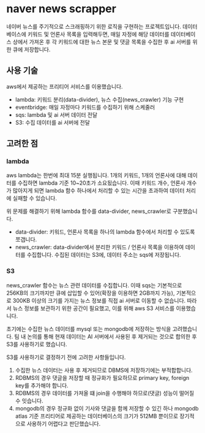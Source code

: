 # naver news scrapper
네이버 뉴스를 주기적으로 스크래핑하기 위한 로직을 구현하는 프로젝트입니다. 데이터베이스에 키워드 및 언론사 목록을 입력해두면, 매일 자정에 해당 데이터를 데이터베이스 상에서 가져온 후 각 키워드에 대한 뉴스 본문 및 댓글 목록을 수집한 후 ai 서버를 위한 큐에 저장합니다. 
## 사용 기술
aws에서 제공하는 프리티어 서비스를 이용했습니다.
- lambda: 키워드 분리(data-divider), 뉴스 수집(news_crawler) 기능 구현
- eventbridge: 매일 자정마다 키워드를 수집하기 위해 스케줄러
- sqs: lambda 및 ai 서버 데이터 전달
- S3: 수집 데이터를 ai 서버에 전달

## 고려한 점
### lambda
aws lambda는 한번에 최대 15분 실행됩니다. 1개의 키워드, 1개의 언론사에 대해 데이터를 수집하면 lambda 기준 10~20초가 소요됬습니다. 이때 키워드 개수, 언론사 개수가 많아지게 되면 lambda 함수 하나에서 처리할 수 있는 시간을 초과하여 데이터 처리에 실패할 수 있습니다.

위 문제를 해결하기 위해 lambda 함수를 data-divider, news_crawler로 구분했습니다.
- data-divider: 키워드, 언론사 목록을 하나의 lambda 함수에서 처리할 수 있도록 쪼갭니다.
- news_crawler: data-divider에서 분리한 키워드 / 언론사 목록을 이용하여 데이터를 수집합니다. 수집된 데이터는 S3에, 데이터 주소는 sqs에 저장됩니다.

### S3
news_crawler 함수는 뉴스 관련 데이터를 수집합니다. 이때 sqs는 기본적으로 256KB의 크기까지만 큐에 삽입할 수 있어(확장을 이용하면 2GB까지 가능), 기본적으로 300KB 이상의 크기를 가지는 뉴스 정보를 직접 ai 서버로 이동할 수 없습니다. 따라서 뉴스 정보를 보관하기 위한 공간이 필요했고, 이를 위해 aws S3 서비스를 이용했습니다.

초기에는 수집한 뉴스 데이터를 mysql 또는 mongodb에 저장하는 방식을 고려했습니다. 팀 내 논의를 통해 현재 데이터는 AI 서버에서 사용된 후 제거되는 것으로 합의한 후 S3를 사용하기로 했습니다.

S3를 사용하기로 결정하기 전에 고려한 사항들입니다.
1. 수집한 뉴스 데이터는 사용 후 제거되므로 DBMS에 저장하기에는 부적합합니다.
2. RDBMS의 경우 댓글을 저장할 때 정규화가 필요하므로 primary key, foreign key를 추가해야 합니다.
3. RDBMS의 경우 데이터를 가져올 떄 join을 수행해야 하므로(댓글) 성능이 떨어질 수 잇습니다.
4. mongodb의 경우 정규화 없이 기사와 댓글을 함께 저장할 수 있긴 하나 mongodb atlas 기준 프리티어로 제공하는 데이터베이스의 크기가 512MB 뿐이므로 장기적으로 사용하기 어렵다고 판단했습니다.
